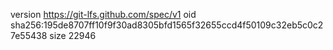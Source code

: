 version https://git-lfs.github.com/spec/v1
oid sha256:195de8707ff10f9f30ad8305bfd1565f32655ccd4f50109c32eb5c0c27e55438
size 22946
